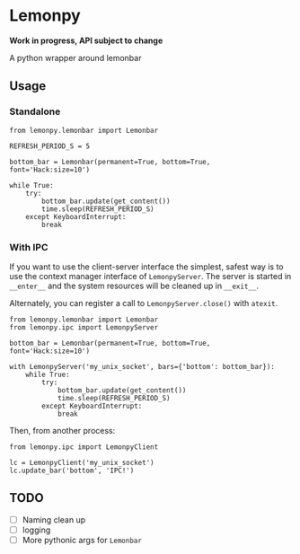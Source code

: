 # Lemonpy

**Work in progress, API subject to change**

A python wrapper around lemonbar

## Usage

### Standalone
```
from lemonpy.lemonbar import Lemonbar

REFRESH_PERIOD_S = 5

bottom_bar = Lemonbar(permanent=True, bottom=True, font='Hack:size=10')

while True:
    try:
        bottom_bar.update(get_content())
        time.sleep(REFRESH_PERIOD_S)
    except KeyboardInterrupt:
        break
```

### With IPC

If you want to use the client-server interface the simplest, safest way is to use the context
manager interface of `LemonpyServer`.  The server is started in `__enter__` and the system
resources will be cleaned up in `__exit__`.

Alternately, you can register a call to `LemonpyServer.close()` with `atexit`.

```
from lemonpy.lemonbar import Lemonbar
from lemonpy.ipc import LemonpyServer

bottom_bar = Lemonbar(permanent=True, bottom=True, font='Hack:size=10')

with LemonpyServer('my_unix_socket', bars={'bottom': bottom_bar}):
    while True:
        try:
            bottom_bar.update(get_content())
            time.sleep(REFRESH_PERIOD_S)
        except KeyboardInterrupt:
            break
```
Then, from another process:
```
from lemonpy.ipc import LemonpyClient

lc = LemonpyClient('my_unix_socket')
lc.update_bar('bottom', 'IPC!')
```

## TODO

- [ ] Naming clean up
- [ ] logging
- [ ] More pythonic args for `Lemonbar`

